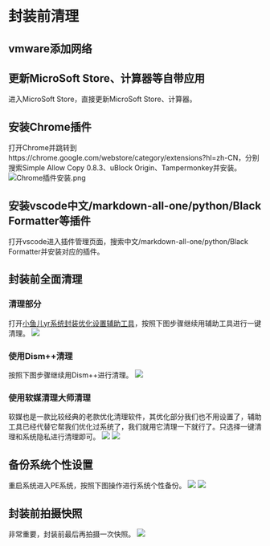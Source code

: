 # 封装前清理
## vmware添加网络

## 更新MicroSoft Store、计算器等自带应用
进入MicroSoft Store，直接更新MicroSoft Store、计算器。

## 安装Chrome插件
打开Chrome并跳转到https://chrome.google.com/webstore/category/extensions?hl=zh-CN，分别搜索Simple Allow Copy 0.8.3、uBlock Origin、Tampermonkey并安装。
![Chrome插件安装.png](https://s2.loli.net/2023/04/24/ockpz5Uvhi9quG6.png)

## 安装vscode中文/markdown-all-one/python/Black Formatter等插件
打开vscode进入插件管理页面，搜索中文/markdown-all-one/python/Black Formatter并安装对应的插件。

## 封装前全面清理
### 清理部分
打开[小鱼儿yr系统封装优化设置辅助工具](https://www.yrxitong.com/h-nd-100.html)，按照下图步骤继续用辅助工具进行一键清理。
![](https://img.itsk.com/itkdx/attachment/forum/202001/31/132659jgz6j9g1noxvcee9.jpg)

### 使用Dism++清理
按照下图步骤继续用Dism++进行清理。
![](https://img.itsk.com/itkdx/attachment/forum/202001/31/142950j3fjjz4pjpozjlu5.jpg)

### 使用软媒清理大师清理
软媒也是一款比较经典的老款优化清理软件，其优化部分我们也不用设置了，辅助工具已经代替它帮我们优化过系统了，我们就用它清理一下就行了。只选择一键清理和系统隐私进行清理即可。
![](https://img.itsk.com/itkdx/attachment/forum/202201/14/223651bqetmegm1y3st9sf.jpg)
![](https://img.itsk.com/itkdx/attachment/forum/202201/14/223651g6m5uvusl2suvswv.jpg)

## 备份系统个性设置
重启系统进入PE系统，按照下图操作进行系统个性备份。
![](https://img.itsk.com/itkdx/attachment/forum/202202/14/100432rbpttpob0n3n330d.jpg)
![](https://img.itsk.com/itkdx/attachment/forum/202202/14/100432dmtluun32j7ulmmt.jpg)

## 封装前拍摄快照
非常重要，封装前最后再拍摄一次快照。
![](https://img.itsk.com/itkdx/attachment/forum/202202/14/100443z6aeefy173tae7fz.jpg)